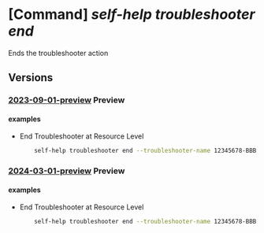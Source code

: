 # [Command] _self-help troubleshooter end_

Ends the troubleshooter action

## Versions

### [2023-09-01-preview](/Resources/mgmt-plane/L3tzY29wZX0vcHJvdmlkZXJzL21pY3Jvc29mdC5oZWxwL3Ryb3VibGVzaG9vdGVycy97fS9lbmQ=/2023-09-01-preview.xml) **Preview**

<!-- mgmt-plane /{scope}/providers/microsoft.help/troubleshooters/{}/end 2023-09-01-preview -->

#### examples

- End Troubleshooter at Resource Level

  ```bash
      self-help troubleshooter end --troubleshooter-name 12345678-BBBb-cCCCC-0000-123456789012 --scope 'subscriptions/00000000-0000-0000-0000-000000000000/resourceGroups/myresourceGroup/providers/Microsoft.KeyVault/vaults/test-keyvault-non-read'
  ```

### [2024-03-01-preview](/Resources/mgmt-plane/L3tzY29wZX0vcHJvdmlkZXJzL21pY3Jvc29mdC5oZWxwL3Ryb3VibGVzaG9vdGVycy97fS9lbmQ=/2024-03-01-preview.xml) **Preview**

<!-- mgmt-plane /{scope}/providers/microsoft.help/troubleshooters/{}/end 2024-03-01-preview -->

#### examples

- End Troubleshooter at Resource Level
  ```bash
      self-help troubleshooter end --troubleshooter-name 12345678-BBBb-cCCCC-0000-123456789012 --scope 'subscriptions/00000000-0000-0000-0000-000000000000/resourceGroups/myresourceGroup/providers/Microsoft.KeyVault/vaults/test-keyvault-non-read'
  ```
